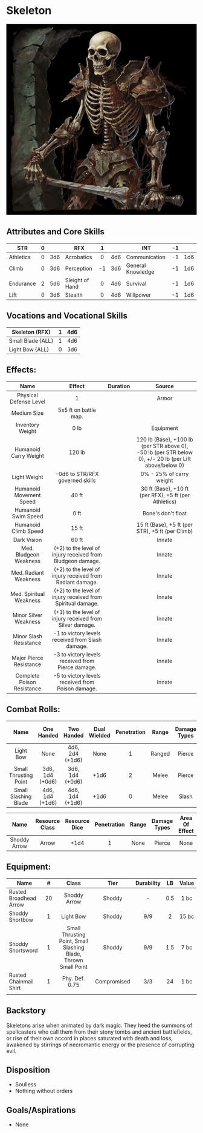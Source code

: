 # Skeleton

![img](Skeleton.png)

## Attributes and Core Skills

| STR       | 0 |    | RFX             | 1 |    | INT               | -1 |    |
| --------- | :-: | :-: | --------------- | :-: | :-: | ----------------- | :-: | :-: |
| Athletics | 0 | 3d6 | Acrobatics      | 0 | 4d6 | Communication     | -1 | 1d6 |
| Climb     | 0 | 3d6 | Perception      | -1 | 3d6 | General Knowledge | -1 | 1d6 |
| Endurance | 2 | 5d6 | Sleight of Hand | 0 | 4d6 | Survival          | -1 | 1d6 |
| Lift      | 0 | 3d6 | Stealth         | 0 | 4d6 | Willpower         | -1 | 1d6 |

## Vocations and Vocational Skills

| Skeleton {RFX}    | 1 | 4d6 |
| ----------------- | :-: | :-: |
| Small Blade {ALL} | 1 | 4d6 |
| Light Bow {ALL}   | 0 | 3d6 |

## Effects:

|            Name            |                           Effect                           | Duration |                                                    Source                                                    |
| :------------------------: | :---------------------------------------------------------: | :------: | :----------------------------------------------------------------------------------------------------------: |
|   Physical Defense Level   |                              1                              |          |                                                    Armor                                                    |
|        Medium Size        |                    5x5 ft on battle map.                    |          |                                                                                                              |
|      Inventory Weight      |                            0 lb                            |          |                                                  Equipment                                                  |
|   Humanoid Carry Weight   |                           120 lb                           |          | 120 lb (Base), +100 lb (per STR above 0),<br />-50 lb (per STR below 0), +/- 20 lb (per Lift above/below 0) |
|        Light Weight        |               -0d6 to STR/RFX governed skills               |          |                                           0% - 25% of carry weight                                           |
|  Humanoid Movement Speed  |                            40 ft                            |          |                            30 ft (Base), +10 ft (per RFX), +5 ft (per Athletics)                            |
|    Humanoid Swim Speed    |                            0 ft                            |          |                                              Bone's don't float                                              |
|    Humanoid Climb Speed    |                            15 ft                            |          |                               15 ft (Base), +5 ft (per STR), +5 ft (per Climb)                               |
|        Dark Vision        |                            60 ft                            |          |                                                    Innate                                                    |
|   Med. Bludgeon Weakness   | (+2) to the level of injury received from Bludgeon damage. |          |                                                    Innate                                                    |
|   Med. Radiant Weakness   |  (+2) to the level of injury received from Radiant damage.  |          |                                                    Innate                                                    |
|  Med. Spiritual Weakness  | (+2) to the level of injury received from Spiritual damage. |          |                                                    Innate                                                    |
|   Minor Silver Weakness   |  (+1) to the level of injury received from Silver damage.  |          |                                                    Innate                                                    |
|   Minor Slash Resistance   |      -1 to victory levels received from Slash damage.      |          |                                                    Innate                                                    |
|  Major Pierce Resistance  |      -3 to victory levels received from Pierce damage.      |          |                                                    Innate                                                    |
| Complete Poison Resistance |      -5 to victory levels received from Poison damage.      |          |                                                    Innate                                                    |

## Combat Rolls:

|         Name         |   One<br />Handed   |   Two<br />Handed   | Dual<br />Wielded | Penetration | Range | Damage<br />Types | Engageable<br />Opponents | Area Of<br />Effect | Resource<br />Class |
| :-------------------: | :------------------: | :------------------: | :---------------: | :---------: | :----: | :---------------: | :-----------------------: | :-----------------: | :-----------------: |
|       Light Bow       |         None         | 4d6, 2d4<br />(+1d6) |       None       |      1      | Ranged |      Pierce      |           Quick           |        None        |        None        |
| Small Thrusting Point | 3d6, 1d4<br />(+0d6) | 3d6, 1d4<br />(+0d6) |       +1d6       |      2      | Melee |      Pierce      |           Rapid           |        None        |        None        |
| Small Slashing Blade | 4d6, 1d4<br />(+1d6) | 4d6, 1d4<br />(+1d6) |       +1d6       |      0      | Melee |       Slash       |           Rapid           |        None        |        None        |

|     Name     | Resource<br />Class | Resource<br />Dice | Penetration | Range | Damage<br />Types | Area Of<br />Effect |
| :----------: | :-----------------: | :----------------: | :---------: | :---: | :---------------: | :-----------------: |
| Shoddy Arrow |        Arrow        |        +1d4        |      1      | None |      Pierce      |        None        |

## Equipment:

| Name                   | # |                              Class                              |    Tier    | Durability | LB | Value |
| ---------------------- | :-: | :-------------------------------------------------------------: | :---------: | :--------: | :-: | :---: |
| Rusted Broadhead Arrow | 20 |                          Shoddy Arrow                          |   Shoddy   |     -     | 0.5 | 1 bc |
| Shoddy Shortbow        | 1 |                            Light Bow                            |   Shoddy   |    9/9    |  2  | 15 bc |
| Shoddy Shortsword      | 1 | Small Thrusting Point, Small Slashing Blade, Thrown Small Point |   Shoddy   |    9/9    | 1.5 | 7 bc |
| Rusted Chainmail Shirt | 1 |                         Phy. Def. 0.75                         | Compromised |    3/3    | 24 | 1 bc |
|                        |    |                                                                |            |            |    |      |

## Backstory

Skeletons arise when animated by dark magic. They heed the summons of spellcasters who call them from their stony tombs and ancient battlefields, or rise of their own accord in places saturated with death and loss, awakened by stirrings of necromantic energy or the presence of corrupting evil.

## Disposition

- Soulless
- Nothing without orders

## Goals/Aspirations

- None
